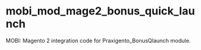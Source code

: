 # mobi_mod_mage2_bonus_quick_launch
MOBI: Magento 2 integration code for Praxigento_BonusQlaunch module.
